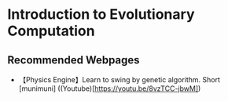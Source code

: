# Introduction to Evolutionary Computation

## Recommended Webpages
* 【Physics Engine】Learn to swing by genetic algorithm. Short [munimuni] ((Youtube)[https://youtu.be/8vzTCC-jbwM])
